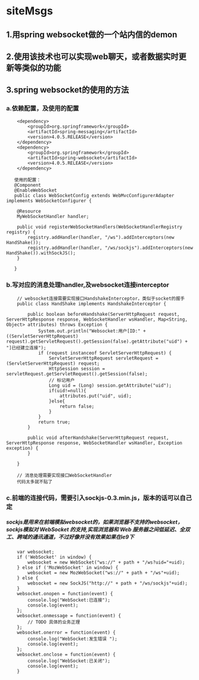 # siteMsgs

## 1.用spring websocket做的一个站内信的demon

## 2.使用该技术也可以实现web聊天，或者数据实时更新等类似的功能

## 3.spring websocket的使用的方法

### a.依赖配置，及使用的配置
        <dependency>
            <groupId>org.springframework</groupId>
            <artifactId>spring-messaging</artifactId>
            <version>4.0.5.RELEASE</version>
        </dependency>
        <dependency>
            <groupId>org.springframework</groupId>
            <artifactId>spring-websocket</artifactId>
            <version>4.0.5.RELEASE</version>
        </dependency>
        
       使用的配置：
       @Component
       @EnableWebSocket
       public class WebSocketConfig extends WebMvcConfigurerAdapter implements WebSocketConfigurer {
       
       	@Resource
       	MyWebSocketHandler handler;
       
       	public void registerWebSocketHandlers(WebSocketHandlerRegistry registry) {
       		registry.addHandler(handler, "/ws").addInterceptors(new HandShake());
       		registry.addHandler(handler, "/ws/sockjs").addInterceptors(new HandShake()).withSockJS();
       	}
       
       }
### b.写对应的消息处理handler,及websocket连接interceptor
        // websocket连接需要实现接口HandshakeInterceptor，类似于socket的握手
        public class HandShake implements HandshakeInterceptor {
        
        	public boolean beforeHandshake(ServerHttpRequest request, ServerHttpResponse response, WebSocketHandler wsHandler, Map<String, Object> attributes) throws Exception {
        		System.out.println("Websocket:用户[ID:" + ((ServletServerHttpRequest) request).getServletRequest().getSession(false).getAttribute("uid") + "]已经建立连接");
        		if (request instanceof ServletServerHttpRequest) {
        			ServletServerHttpRequest servletRequest = (ServletServerHttpRequest) request;
        			HttpSession session = servletRequest.getServletRequest().getSession(false);
        			// 标记用户
        			Long uid = (Long) session.getAttribute("uid");
        			if(uid!=null){
        				attributes.put("uid", uid);
        			}else{
        				return false;
        			}
        		}
        		return true;
        	}
        
        	public void afterHandshake(ServerHttpRequest request, ServerHttpResponse response, WebSocketHandler wsHandler, Exception exception) {
        	}
        
        }
        
        // 消息处理需要实现接口WebSocketHandler
        代码太多就不贴了

### c.前端的连接代码，需要引入sockjs-0.3.min.js，版本的话可以自己定
##### sockjs是用来在前端模拟websocket的，如果浏览器不支持的websocket，sockjs模拟对 WebSocket 的支持,实现浏览器和 Web 服务器之间低延迟、全双工、跨域的通讯通道，不过好像并没有效果如果在ie9下
        var websocket;
        if ('WebSocket' in window) {
            websocket = new WebSocket("ws://" + path + "/ws?uid="+uid);
        } else if ('MozWebSocket' in window) {
            websocket = new MozWebSocket("ws://" + path + "/ws"+uid);
        } else {
            websocket = new SockJS("http://" + path + "/ws/sockjs"+uid);
        }
        websocket.onopen = function(event) {
            console.log("WebSocket:已连接");
            console.log(event);
        };
        websocket.onmessage = function(event) {
            // TODO 具体的业务正理
        };
        websocket.onerror = function(event) {
            console.log("WebSocket:发生错误 ");
            console.log(event);
        };
        websocket.onclose = function(event) {
            console.log("WebSocket:已关闭");
            console.log(event);
        }